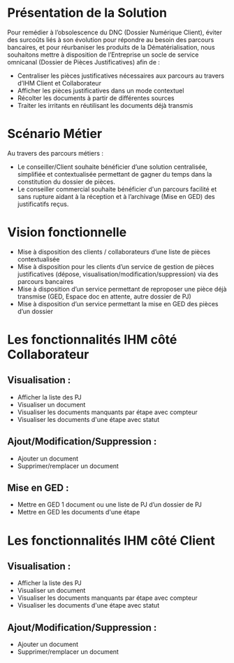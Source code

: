 # Présentation de la Solution
Pour remédier à l’obsolescence du DNC (Dossier Numérique Client), éviter des surcoûts liés à son évolution pour répondre au besoin des parcours bancaires, et pour réurbaniser les produits de la Dématérialisation, nous souhaitons mettre à disposition de l’Entreprise un socle de service omnicanal (Dossier de Pièces Justificatives) afin de :
- Centraliser les pièces justificatives nécessaires aux parcours au travers d’IHM Client et Collaborateur
- Afficher les pièces justificatives dans un mode contextuel
- Récolter les documents à partir de différentes sources
- Traiter les irritants en réutilisant les documents déjà transmis

# Scénario Métier
Au travers des parcours métiers :
- Le conseiller/Client souhaite bénéficier d’une solution centralisée, simplifiée et contextualisée permettant de gagner du temps dans la constitution du dossier de pièces.
- Le conseiller commercial souhaite bénéficier d'un parcours facilité et sans rupture aidant à la réception et à l’archivage (Mise en GED) des justificatifs reçus.

# Vision fonctionnelle
- Mise à disposition des clients / collaborateurs d’une liste de pièces contextualisée
- Mise à disposition pour les clients d’un service de gestion de pièces justificatives (dépose, visualisation/modification/suppression) via des parcours bancaires
- Mise à disposition d’un service permettant de reproposer une pièce déjà transmise (GED, Espace doc en attente, autre dossier de PJ)
- Mise à disposition d’un service permettant la mise en GED des pièces d’un dossier

# Les fonctionnalités IHM côté Collaborateur
## Visualisation :
- Afficher la liste des PJ
- Visualiser un document
- Visualiser les documents manquants par étape avec compteur
- Visualiser les documents d'une étape avec statut
## Ajout/Modification/Suppression :
- Ajouter un document
- Supprimer/remplacer un document
## Mise en GED :
- Mettre en GED 1 document ou une liste de PJ d’un dossier de PJ
- Mettre en GED les documents d'une étape

# Les fonctionnalités IHM côté Client
## Visualisation :
- Afficher la liste des PJ
- Visualiser un document
- Visualiser les documents manquants par étape avec compteur
- Visualiser les documents d'une étape avec statut
## Ajout/Modification/Suppression :
- Ajouter un document
- Supprimer/remplacer un document

